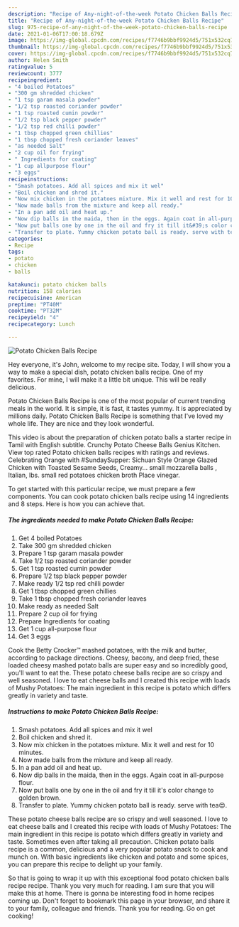 ```yaml
---
description: "Recipe of Any-night-of-the-week Potato Chicken Balls Recipe"
title: "Recipe of Any-night-of-the-week Potato Chicken Balls Recipe"
slug: 975-recipe-of-any-night-of-the-week-potato-chicken-balls-recipe
date: 2021-01-06T17:00:18.679Z
image: https://img-global.cpcdn.com/recipes/f7746b9bbf9924d5/751x532cq70/potato-chicken-balls-recipe-recipe-main-photo.jpg
thumbnail: https://img-global.cpcdn.com/recipes/f7746b9bbf9924d5/751x532cq70/potato-chicken-balls-recipe-recipe-main-photo.jpg
cover: https://img-global.cpcdn.com/recipes/f7746b9bbf9924d5/751x532cq70/potato-chicken-balls-recipe-recipe-main-photo.jpg
author: Helen Smith
ratingvalue: 5
reviewcount: 3777
recipeingredient:
- "4 boiled Potatoes"
- "300 gm shredded chicken"
- "1 tsp garam masala powder"
- "1/2 tsp roasted coriander powder"
- "1 tsp roasted cumin powder"
- "1/2 tsp black pepper powder"
- "1/2 tsp red chilli powder"
- "1 tbsp chopped green chillies"
- "1 tbsp chopped fresh coriander leaves"
- "as needed Salt"
- "2 cup oil for frying"
- " Ingredients for coating"
- "1 cup allpurpose flour"
- "3 eggs"
recipeinstructions:
- "Smash potatoes. Add all spices and mix it wel"
- "Boil chicken and shred it."
- "Now mix chicken in the potatoes mixture. Mix it well and rest for 10 minutes."
- "Now made balls from the mixture and keep all ready."
- "In a pan add oil and heat up."
- "Now dip balls in the maida, then in the eggs. Again coat in all-purpose flour."
- "Now put balls one by one in the oil and fry it till it&#39;s color change to golden brown."
- "Transfer to plate. Yummy chicken potato ball is ready. serve with tea😍."
categories:
- Recipe
tags:
- potato
- chicken
- balls

katakunci: potato chicken balls 
nutrition: 158 calories
recipecuisine: American
preptime: "PT40M"
cooktime: "PT32M"
recipeyield: "4"
recipecategory: Lunch

---
```



![Potato Chicken Balls Recipe](https://img-global.cpcdn.com/recipes/f7746b9bbf9924d5/751x532cq70/potato-chicken-balls-recipe-recipe-main-photo.jpg)

Hey everyone, it's John, welcome to my recipe site. Today, I will show you a way to make a special dish, potato chicken balls recipe. One of my favorites. For mine, I will make it a little bit unique. This will be really delicious.

Potato Chicken Balls Recipe is one of the most popular of current trending meals in the world. It is simple, it is fast, it tastes yummy. It is appreciated by millions daily. Potato Chicken Balls Recipe is something that I've loved my whole life. They are nice and they look wonderful.

This video is about the preparation of chicken potato balls a starter recipe in Tamil with English subtitle. Crunchy Potato Cheese Balls Genius Kitchen. View top rated Potato chicken balls recipes with ratings and reviews. Celebrating Orange with #SundaySupper: Sichuan Style Orange Glazed Chicken with Toasted Sesame Seeds, Creamy… small mozzarella balls , Italian, lbs. small red potatoes chicken broth Place vinegar.


To get started with this particular recipe, we must prepare a few components. You can cook potato chicken balls recipe using 14 ingredients and 8 steps. Here is how you can achieve that.

<!--inarticleads1-->

##### The ingredients needed to make Potato Chicken Balls Recipe:

1. Get 4 boiled Potatoes
1. Take 300 gm shredded chicken
1. Prepare 1 tsp garam masala powder
1. Take 1/2 tsp roasted coriander powder
1. Get 1 tsp roasted cumin powder
1. Prepare 1/2 tsp black pepper powder
1. Make ready 1/2 tsp red chilli powder
1. Get 1 tbsp chopped green chillies
1. Take 1 tbsp chopped fresh coriander leaves
1. Make ready as needed Salt
1. Prepare 2 cup oil for frying
1. Prepare  Ingredients for coating
1. Get 1 cup all-purpose flour
1. Get 3 eggs


Cook the Betty Crocker™ mashed potatoes, with the milk and butter, according to package directions. Cheesy, bacony, and deep fried, these loaded cheesy mashed potato balls are super easy and so incredibly good, you&#39;ll want to eat the. These potato cheese balls recipe are so crispy and well seasoned. I love to eat cheese balls and I created this recipe with loads of Mushy Potatoes: The main ingredient in this recipe is potato which differs greatly in variety and taste. 

<!--inarticleads2-->

##### Instructions to make Potato Chicken Balls Recipe:

1. Smash potatoes. Add all spices and mix it wel
1. Boil chicken and shred it.
1. Now mix chicken in the potatoes mixture. Mix it well and rest for 10 minutes.
1. Now made balls from the mixture and keep all ready.
1. In a pan add oil and heat up.
1. Now dip balls in the maida, then in the eggs. Again coat in all-purpose flour.
1. Now put balls one by one in the oil and fry it till it&#39;s color change to golden brown.
1. Transfer to plate. Yummy chicken potato ball is ready. serve with tea😍.


These potato cheese balls recipe are so crispy and well seasoned. I love to eat cheese balls and I created this recipe with loads of Mushy Potatoes: The main ingredient in this recipe is potato which differs greatly in variety and taste. Sometimes even after taking all precaution. Chicken potato balls recipe is a common, delicious and a very popular potato snack to cook and munch on. With basic ingredients like chicken and potato and some spices, you can prepare this recipe to delight up your family. 

So that is going to wrap it up with this exceptional food potato chicken balls recipe recipe. Thank you very much for reading. I am sure that you will make this at home. There is gonna be interesting food in home recipes coming up. Don't forget to bookmark this page in your browser, and share it to your family, colleague and friends. Thank you for reading. Go on get cooking!
